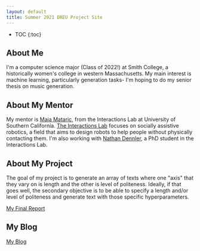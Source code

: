 ```yaml
---
layout: default
title: Summer 2021 DREU Project Site
---
```


* TOC
{:toc}

## About Me

I'm a computer science major (Class of 2022!) at Smith College, a historically women's college in western Massachusetts. My main interest is machine learning, particularly generation tasks- I'm hoping to do my senior thesis on music generation. 

## About My Mentor

My mentor is [Maja Mataric](https://robotics.usc.edu/~maja/), from the Interactions Lab at University of Southern California. [The Interactions Lab](https://uscinteractionlab.web.app) focuses on socially assistive robotics, a field that aims to design robots to help people without physically contacting them. I'm also working with [Nathan Dennler](https://ndennler.github.io), a PhD student in the Interactions Lab.

## About My Project

The goal of my project is to generate an array of texts where one "axis" that they vary on is length and the other is level of politeness. Ideally, if that goes well, the secondary objective is to be able to specify a length and/or level of politeness and generate text with those specific hyperparameters.

[My Final Report](files/finalreport.pdf)

## My Blog

[My Blog](blog.html)

